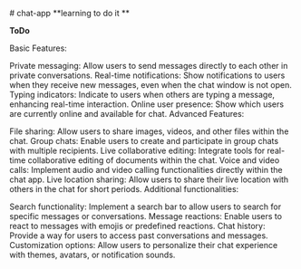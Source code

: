 #   c h a t - a p p 
**learning to do it **

**ToDo**

Basic Features:

Private messaging: Allow users to send messages directly to each other in private conversations.
Real-time notifications: Show notifications to users when they receive new messages, even when the chat window is not open.
Typing indicators: Indicate to users when others are typing a message, enhancing real-time interaction.
Online user presence: Show which users are currently online and available for chat.
Advanced Features:

File sharing: Allow users to share images, videos, and other files within the chat.
Group chats: Enable users to create and participate in group chats with multiple recipients.
Live collaborative editing: Integrate tools for real-time collaborative editing of documents within the chat.
Voice and video calls: Implement audio and video calling functionalities directly within the chat app.
Live location sharing: Allow users to share their live location with others in the chat for short periods.
Additional functionalities:

Search functionality: Implement a search bar to allow users to search for specific messages or conversations.
Message reactions: Enable users to react to messages with emojis or predefined reactions.
Chat history: Provide a way for users to access past conversations and messages.
Customization options: Allow users to personalize their chat experience with themes, avatars, or notification sounds.




 
